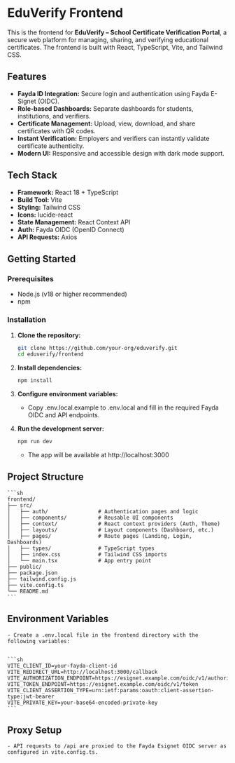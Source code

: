 # EduVerify Frontend

This is the frontend for **EduVerify – School Certificate Verification Portal**, a secure web platform for managing, sharing, and verifying educational certificates. The frontend is built with React, TypeScript, Vite, and Tailwind CSS.

## Features

- **Fayda ID Integration:** Secure login and authentication using Fayda E-Signet (OIDC).
- **Role-based Dashboards:** Separate dashboards for students, institutions, and verifiers.
- **Certificate Management:** Upload, view, download, and share certificates with QR codes.
- **Instant Verification:** Employers and verifiers can instantly validate certificate authenticity.
- **Modern UI:** Responsive and accessible design with dark mode support.

## Tech Stack

- **Framework:** React 18 + TypeScript
- **Build Tool:** Vite
- **Styling:** Tailwind CSS
- **Icons:** lucide-react
- **State Management:** React Context API
- **Auth:** Fayda OIDC (OpenID Connect)
- **API Requests:** Axios

## Getting Started

### Prerequisites

- Node.js (v18 or higher recommended)
- npm

### Installation

1. **Clone the repository:**

   ```sh
   git clone https://github.com/your-org/eduverify.git
   cd eduverify/frontend
   ```

2. **Install dependencies:**
   ```sh
   npm install
   ```
3. **Configure environment variables:**

   - Copy .env.local.example to .env.local and fill in the required Fayda OIDC and API endpoints.

4. **Run the development server:**
   ```sh
   npm run dev
   ```
   - The app will be available at http://localhost:3000

## Project Structure

    ```sh
    frontend/
    ├── src/
    │   ├── auth/                # Authentication pages and logic
    │   ├── components/          # Reusable UI components
    │   ├── context/             # React context providers (Auth, Theme)
    │   ├── layouts/             # Layout components (Dashboard, etc.)
    │   ├── pages/               # Route pages (Landing, Login, Dashboards)
    │   ├── types/               # TypeScript types
    │   ├── index.css            # Tailwind CSS imports
    │   └── main.tsx             # App entry point
    ├── public/
    ├── package.json
    ├── tailwind.config.js
    ├── vite.config.ts
    └── README.md
    ```

## Environment Variables

    - Create a .env.local file in the frontend directory with the following variables:


    ```sh
    VITE_CLIENT_ID=your-fayda-client-id
    VITE_REDIRECT_URL=http://localhost:3000/callback
    VITE_AUTHORIZATION_ENDPOINT=https://esignet.example.com/oidc/v1/authorize
    VITE_TOKEN_ENDPOINT=https://esignet.example.com/oidc/v1/token
    VITE_CLIENT_ASSERTION_TYPE=urn:ietf:params:oauth:client-assertion-type:jwt-bearer
    VITE_PRIVATE_KEY=your-base64-encoded-private-key
    ```

## Proxy Setup

    - API requests to /api are proxied to the Fayda Esignet OIDC server as configured in vite.config.ts.
